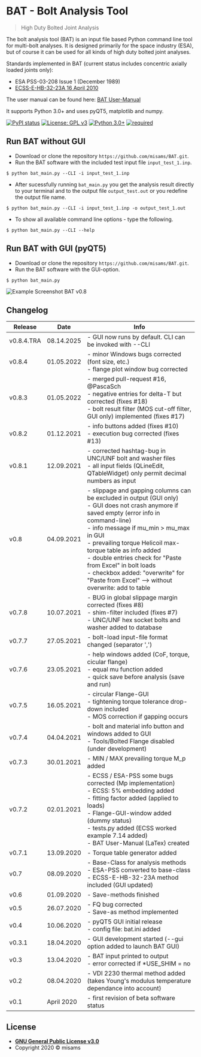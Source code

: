 # BAT - Bolt Analysis Tool
> High Duty Bolted Joint Analysis

The bolt analysis tool (BAT) is an input file based Python command line tool for multi-bolt analyses. It is designed primarily for the space industry (ESA), but of course it can be used for all kinds of high duty bolted joint analyses. 

Standards implemented in BAT (current status includes concentric axially loaded joints only):
- ESA PSS-03-208 Issue 1 (December 1989)
- [ECSS-E-HB-32-23A 16 April 2010](https://ecss.nl/hbstms/ecss-e-hb-32-23a-threaded-fasteners-handbook/)

The user manual can be found here: [BAT User-Manual](https://github.com/misams/BAT/blob/master/BAT/doc/BAT_doc/LaTex/BAT_UserManual.pdf)

It supports Python 3.0+ and uses pyQT5, matplotlib and numpy.

[![PyPI status](https://img.shields.io/pypi/status/ansicolortags.svg)](https://pypi.python.org/pypi/ansicolortags/)
[![License: GPL v3](https://img.shields.io/badge/License-GPLv3-blue.svg)](https://www.gnu.org/licenses/gpl-3.0)
[![Python 3.0+](https://img.shields.io/badge/Python-3.0%2B-success)](https://www.python.org)
[![required](https://img.shields.io/badge/required-pyQt5%2C%20matplotlib%2C%20numpy-success)]()

## Run BAT without GUI
 
- Download or clone the repository `https://github.com/misams/BAT.git`.
- Run the BAT software with the included test input file `input_test_1.inp`.
```shell
$ python bat_main.py --CLI -i input_test_1.inp
```
- After sucessfully running `bat_main.py` you get the analysis result directly to your terminal and to the output file `output_test.out` or you redefine the output file name.
```shell
$ python bat_main.py --CLI -i input_test_1.inp -o output_test_1.out
```
- To show all available command line options - type the following.
```shell
$ python bat_main.py --CLI --help
```

## Run BAT with GUI (pyQT5)

- Download or clone the repository `https://github.com/misams/BAT.git`.
- Run the BAT software with the GUI-option.
```shell
$ python bat_main.py
```
![Example Screenshot BAT v0.8](https://github.com/misams/BAT/blob/master/BAT/doc/bat_example.png)

## Changelog

Release | Date | Info
--- | --- | ---
v0.8.4.TRA | 08.14.2025 |- GUI now runs by default. CLI can be invoked with --CLI
v0.8.4 | 01.05.2022 |- minor Windows bugs corrected (font size, etc.)<br>- flange plot window bug corrected
v0.8.3 | 01.05.2022 |- merged pull-request #16, @PascaSch<br>- negative entries for delta-T but corrected (fixes #18)<br>- bolt result filter (MOS cut-off filter, GUI only) implemented (fixes #17)
v0.8.2 | 01.12.2021 |- info buttons added (fixes #10)<br>- execution bug corrected (fixes #13)
v0.8.1 | 12.09.2021 |- corrected hashtag-bug in UNC/UNF bolt and washer files<br>- all input fields (QLineEdit, QTableWidget) only permit decimal numbers as input
v0.8 | 04.09.2021 |- slippage and gapping columns can be excluded in output (GUI only)<br>- GUI does not crash anymore if saved empty (error info in command-line)<br>- info message if mu_min > mu_max in GUI<br>- prevailing torque Helicoil max-torque table as info added<br>- double entries check for "Paste from Excel" in bolt loads<br>- checkbox added: "overwrite" for "Paste from Excel" --> without overwrite: add to table
v0.7.8 | 10.07.2021 |- BUG in global slippage margin corrected (fixes #8)<br>- shim-filter included (fixes #7)<br>- UNC/UNF hex socket bolts and washer added to database
v0.7.7 | 27.05.2021 |- bolt-load input-file format changed (separator ',')
v0.7.6 | 23.05.2021 |- help windows added (CoF, torque, cicular flange)<br>- equal mu function added<br>- quick save before analysis (save and run)
v0.7.5 | 16.05.2021 | - circular Flange-GUI<br>- tightening torque tolerance drop-down included<br>- MOS correction if gapping occurs
v0.7.4 | 04.04.2021 | - bolt and material info button and windows added to GUI<br>- Tools/Bolted Flange disabled (under development)
v0.7.3 | 30.01.2021 | - MIN / MAX prevailing torque M_p added
v0.7.2 | 02.01.2021 | - ECSS / ESA-PSS some bugs corrected (Mp implementation)<br>- ECSS: 5% embedding added<br>- fitting factor added (applied to loads)<br>- Flange-GUI-window added (dummy status)<br>- tests.py added (ECSS worked example 7.14 added)<br>- BAT User-Manual (LaTex) created
v0.7.1 | 13.09.2020 | - Torque table generator added
v0.7 | 08.09.2020 | - Base-Class for analysis methods<br>- ESA-PSS converted to base-class<br>- ECSS-E-HB-32-23A method included (GUI updated)
v0.6 | 01.09.2020 | - Save-methods finished
v0.5 | 26.07.2020 | - FQ bug corrected<br>- Save-as method implemented
v0.4 | 10.06.2020 | - pyQT5 GUI initial release<br>- config file: bat.ini added
v0.3.1 | 18.04.2020 | - GUI development started (--gui option added to launch BAT GUI)
v0.3 | 13.04.2020 | - BAT input printed to output<br>- error corrected if *USE_SHIM = no
v0.2 | 08.04.2020 | - VDI 2230 thermal method added (takes Young's modulus temperature dependance into account)
v0.1 | April 2020 | - first revision of beta software status

## License

- **[GNU General Public License v3.0](https://www.gnu.org/licenses/gpl-3.0.txt)**
- Copyright 2020 © misams
